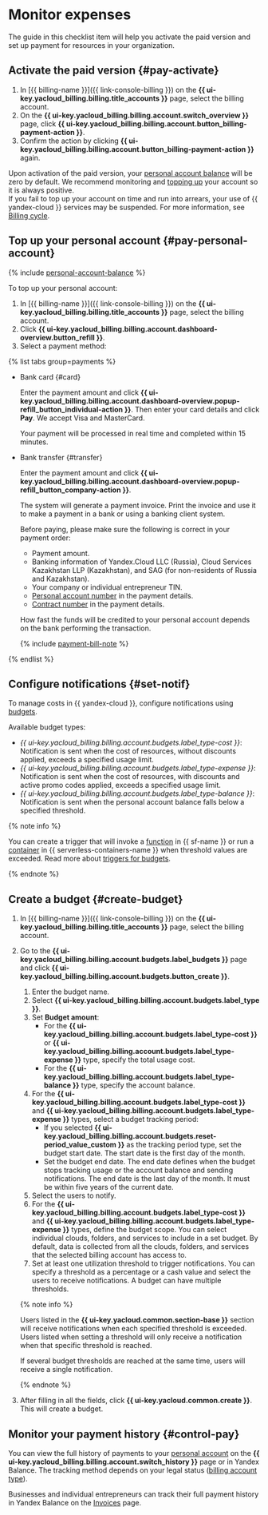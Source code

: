 # Monitor expenses


The guide in this checklist item will help you activate the paid version and set up payment for resources in your organization.

## Activate the paid version {#pay-activate}

1. In [{{ billing-name }}]({{ link-console-billing }}) on the **{{ ui-key.yacloud_billing.billing.title_accounts }}** page, select the billing account.
1. On the **{{ ui-key.yacloud_billing.billing.account.switch_overview }}** page, click **{{ ui-key.yacloud_billing.billing.account.button_billing-payment-action }}**.
1. Confirm the action by clicking **{{ ui-key.yacloud_billing.billing.account.button_billing-payment-action }}** again.

Upon activation of the paid version, your [personal account balance](../../billing/concepts/personal-account.md#balance) will be zero by default. We recommend monitoring and [topping up](../../billing/operations/pay-the-bill.md) your account so it is always positive.
<br/>If you fail to top up your account on time and run into arrears, your use of {{ yandex-cloud }} services may be suspended. For more information, see [Billing cycle](../../billing/payment/billing-cycle-business.md).

## Top up your personal account {#pay-personal-account}

{% include [personal-account-balance](../../billing/_includes/personal-account-balance.md) %}

To top up your personal account:
1. In [{{ billing-name }}]({{ link-console-billing }}) on the **{{ ui-key.yacloud_billing.billing.title_accounts }}** page, select the billing account.
1. Click **{{ ui-key.yacloud_billing.billing.account.dashboard-overview.button_refill }}**.
1. Select a payment method:

{% list tabs group=payments %}

- Bank card {#card}

   Enter the payment amount and click **{{ ui-key.yacloud_billing.billing.account.dashboard-overview.popup-refill_button_individual-action }}**. Then enter your card details and click **Pay**. We accept Visa and MasterCard.

   Your payment will be processed in real time and completed within 15 minutes.

- Bank transfer {#transfer}

   Enter the payment amount and click **{{ ui-key.yacloud_billing.billing.account.dashboard-overview.popup-refill_button_company-action }}**.

   The system will generate a payment invoice. Print the invoice and use it to make a payment in a bank or using a banking client system.

   Before paying, please make sure the following is correct in your payment order:
   * Payment amount.
   * Banking information of Yandex.Cloud LLC (Russia), Cloud Services Kazakhstan LLP (Kazakhstan), and SAG (for non-residents of Russia and Kazakhstan).
   * Your company or individual entrepreneur TIN.
   * [Personal account number](../../billing/concepts/personal-account.md#id) in the payment details.
   * [Contract number](../../billing/concepts/contract.md) in the payment details.

   How fast the funds will be credited to your personal account depends on the bank performing the transaction.

   {% include [payment-bill-note](../../billing/_includes/payment-bill-note.md) %}

{% endlist %}

## Configure notifications {#set-notif}

To manage costs in {{ yandex-cloud }}, configure notifications using [budgets](../../billing/concepts/budget.md).

Available budget types:
* _{{ ui-key.yacloud_billing.billing.account.budgets.label_type-cost }}_: Notification is sent when the cost of resources, without discounts applied, exceeds a specified usage limit.
* _{{ ui-key.yacloud_billing.billing.account.budgets.label_type-expense }}_: Notification is sent when the cost of resources, with discounts and active promo codes applied, exceeds a specified usage limit.
* _{{ ui-key.yacloud_billing.billing.account.budgets.label_type-balance }}_: Notification is sent when the personal account balance falls below a specified threshold.

{% note info %}

You can create a trigger that will invoke a [function](../../functions/concepts/function.md) in {{ sf-name }} or run a [container](../../serverless-containers/concepts/container.md) in {{ serverless-containers-name }} when threshold values are exceeded. Read more about [triggers for budgets](../../functions/operations/trigger/budget-trigger-create.md).

{% endnote %}

## Create a budget {#create-budget}

1. In [{{ billing-name }}]({{ link-console-billing }}) on the **{{ ui-key.yacloud_billing.billing.title_accounts }}** page, select the billing account.
1. Go to the **{{ ui-key.yacloud_billing.billing.account.budgets.label_budgets }}** page and click **{{ ui-key.yacloud_billing.billing.account.budgets.button_create }}**.
   1. Enter the budget name.
   1. Select **{{ ui-key.yacloud_billing.billing.account.budgets.label_type }}**.
   1. Set **Budget amount**:
      * For the **{{ ui-key.yacloud_billing.billing.account.budgets.label_type-cost }}** or **{{ ui-key.yacloud_billing.billing.account.budgets.label_type-expense }}** type, specify the total usage cost.
      * For the **{{ ui-key.yacloud_billing.billing.account.budgets.label_type-balance }}** type, specify the account balance.
   1. For the **{{ ui-key.yacloud_billing.billing.account.budgets.label_type-cost }}** and **{{ ui-key.yacloud_billing.billing.account.budgets.label_type-expense }}** types, select a budget tracking period:
      * If you selected **{{ ui-key.yacloud_billing.billing.account.budgets.reset-period_value_custom }}** as the tracking period type, set the budget start date. The start date is the first day of the month.
      * Set the budget end date. The end date defines when the budget stops tracking usage or the account balance and sending notifications. The end date is the last day of the month. It must be within five years of the current date.
   1. Select the users to notify.
   1. For the **{{ ui-key.yacloud_billing.billing.account.budgets.label_type-cost }}** and **{{ ui-key.yacloud_billing.billing.account.budgets.label_type-expense }}** types, define the budget scope. You can select individual clouds, folders, and services to include in a set budget. By default, data is collected from all the clouds, folders, and services that the selected billing account has access to.
   1. Set at least one utilization threshold to trigger notifications. You can specify a threshold as a percentage or a cash value and select the users to receive notifications. A budget can have multiple thresholds.

   {% note info %}

   Users listed in the **{{ ui-key.yacloud.common.section-base }}** section will receive notifications when each specified threshold is exceeded. Users listed when setting a threshold will only receive a notification when that specific threshold is reached.

   If several budget thresholds are reached at the same time, users will receive a single notification.

   {% endnote %}

1. After filling in all the fields, click **{{ ui-key.yacloud.common.create }}**. This will create a budget.

## Monitor your payment history {#control-pay}

You can view the full history of payments to your [personal account](../../billing/concepts/personal-account.md#balance) on the **{{ ui-key.yacloud_billing.billing.account.switch_history }}** page or in Yandex Balance. The tracking method depends on your legal status ([billing account type](../../billing/concepts/billing-account.md#ba-types)).

Businesses and individual entrepreneurs can track their full payment history in Yandex Balance on the [Invoices](https://balance.yandex.ru/invoices.xml) page.